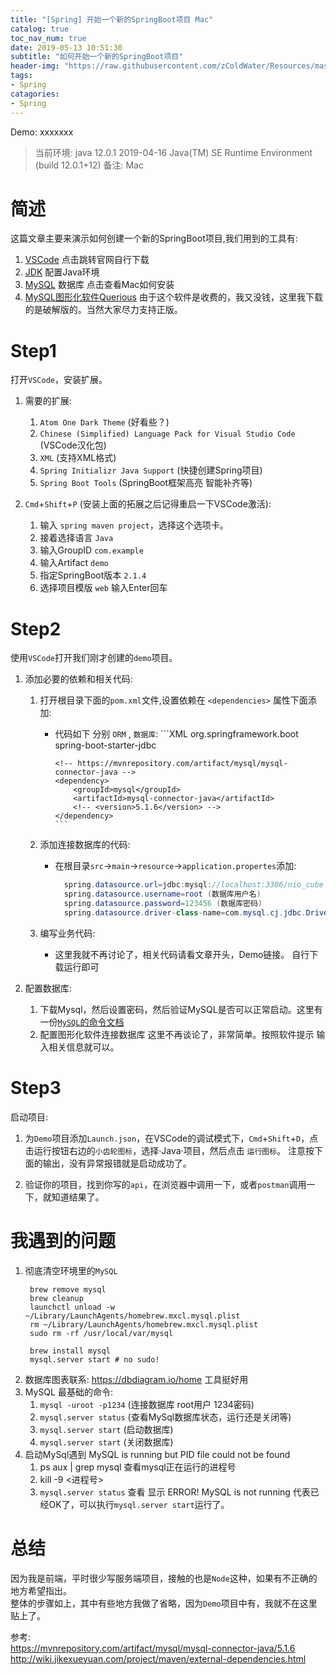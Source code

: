 ```yaml
---
title: "[Spring] 开始一个新的SpringBoot项目 Mac"
catalog: true
toc_nav_num: true
date: 2019-05-13 10:51:30
subtitle: "如何开始一个新的SpringBoot项目"
header-img: "https://raw.githubusercontent.com/zColdWater/Resources/master/Images/cover.jpg"
tags:
- Spring
catagories:
- Spring
---
```


Demo: xxxxxxx

> 当前环境: java 12.0.1 2019-04-16 Java(TM) SE Runtime Environment (build 12.0.1+12) 备注: Mac

简述
=======
这篇文章主要来演示如何创建一个新的SpringBoot项目,我们用到的工具有: 

1. [VSCode](https://code.visualstudio.com/) 点击跳转官网自行下载  
2. [JDK](https://www.oracle.com/technetwork/java/javase/downloads/index.html) 配置Java环境
3. [MySQL](https://gist.github.com/nrollr/3f57fc15ded7dddddcc4e82fe137b58e) 数据库 点击查看Mac如何安装
4. [MySQL图形化软件Querious](https://www.waitsun.com/querious-2-1-12.html) 由于这个软件是收费的，我又没钱，这里我下载的是破解版的。当然大家尽力支持正版。 

Step1
=======
打开`VSCode`，安装扩展。 
1. 需要的扩展:
   1. `Atom One Dark Theme` (好看些？)
   2. `Chinese (Simplified) Language Pack for Visual Studio Code `(VSCode汉化包)
   3. `XML` (支持XML格式)
   4. `Spring Initializr Java Support` (快捷创建Spring项目)
   5. `Spring Boot Tools` (SpringBoot框架高亮 智能补齐等)
   

2. `Cmd`+`Shift`+`P` (安装上面的拓展之后记得重启一下VSCode激活):
   1. 输入 `spring maven project`，选择这个选项卡。
   2. 接着选择语言 `Java`
   3. 输入GroupID `com.example`
   4. 输入Artifact `demo`
   5. 指定SpringBoot版本 `2.1.4`
   6. 选择项目模版 `web` 输入Enter回车



Step2
=======
使用`VSCode`打开我们刚才创建的`demo`项目。  

1. 添加必要的依赖和相关代码:
   1. 打开根目录下面的`pom.xml`文件,设置依赖在 `<dependencies>` 属性下面添加: 
      * 代码如下 分别 `ORM` , `数据库`:
            ```XML
            <dependency>
                <groupId>org.springframework.boot</groupId>
                <artifactId>spring-boot-starter-jdbc</artifactId>
            </dependency>

            <!-- https://mvnrepository.com/artifact/mysql/mysql-connector-java -->
            <dependency>
                <groupId>mysql</groupId>
                <artifactId>mysql-connector-java</artifactId>
                <!-- <version>5.1.6</version> -->
            </dependency>
            ```
    2. 添加连接数据库的代码:
       * 在根目录`src`->`main`->`resource`->`application.propertes`添加: 
          ```java
            spring.datasource.url=jdbc:mysql://localhost:3306/nio_cube  (nio_cube是你创建的数据库名称)
            spring.datasource.username=root (数据库用户名)
            spring.datasource.password=123456 (数据库密码)
            spring.datasource.driver-class-name=com.mysql.cj.jdbc.Driver（指明jdbc驱动）
          ```

    3. 编写业务代码: 
       * 这里我就不再讨论了，相关代码请看文章开头，Demo链接。 自行下载运行即可

2. 配置数据库: 
   1. 下载Mysql，然后设置密码，然后验证MySQL是否可以正常启动。这里有一份[`MySQL`的命令文档](https://dev.mysql.com/doc/mysql-shell/8.0/en/mysql-shell-commands.html)
   2. 配置图形化软件连接数据库 这里不再谈论了，非常简单。按照软件提示 输入相关信息就可以。


Step3
=======
启动项目:

1. 为`Demo`项目添加`Launch.json`，在VSCode的调试模式下，`Cmd`+`Shift`+`D`，点击运行按钮右边的`小齿轮图标`，选择·Java·项目，然后点击 `运行图标`。 注意按下面的输出，没有异常报错就是启动成功了。

2. 验证你的项目，找到你写的`api`，在浏览器中调用一下，或者`postman`调用一下，就知道结果了。

我遇到的问题
=======
1. 彻底清空环境里的`MySQL` 
   ```
    brew remove mysql
    brew cleanup
    launchctl unload -w ~/Library/LaunchAgents/homebrew.mxcl.mysql.plist
    rm ~/Library/LaunchAgents/homebrew.mxcl.mysql.plist
    sudo rm -rf /usr/local/var/mysql

    brew install mysql
    mysql.server start # no sudo!
   ``` 
2. 数据库图表联系: https://dbdiagram.io/home 工具挺好用
3. MySQL 最基础的命令: 
   1. `mysql -uroot -p1234` (连接数据库 root用户 1234密码)
   2. `mysql.server status` (查看MySql数据库状态，运行还是关闭等)
   3. `mysql.server start` (启动数据库)
   4. `mysql.server start` (关闭数据库)
4. 启动MySql遇到 MySQL is running but PID file could not be found 
   1. ps aux | grep mysql 查看mysql正在运行的进程号
   2. kill -9 <进程号> 
   3. `mysql.server status` 查看 显示 ERROR! MySQL is not running 代表已经OK了，可以执行`mysql.server start`运行了。 

总结
=======
因为我是前端，平时很少写服务端项目，接触的也是`Node`这种，如果有不正确的地方希望指出。  
整体的步骤如上，其中有些地方我做了省略，因为`Demo`项目中有，我就不在这里贴上了。



参考:   
https://mvnrepository.com/artifact/mysql/mysql-connector-java/5.1.6    
http://wiki.jikexueyuan.com/project/maven/external-dependencies.html  
